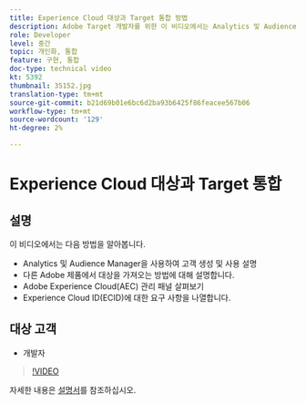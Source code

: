 ```yaml
---
title: Experience Cloud 대상과 Target 통합 방법
description: Adobe Target 개발자를 위한 이 비디오에서는 Analytics 및 Audience Manager을 사용하여 대상을 만드는 방법을 보여 줍니다. 이 비디오를 시청하는 개발자는 다른 Adobe 제품에서 대상을 가져오고, Adobe Experience Cloud(AEC) 관리 패널에 익숙해지고, Experience Cloud ID(ECID)에 대한 요구 사항을 나열할 수 있습니다.
role: Developer
level: 중간
topic: 개인화, 통합
feature: 구현, 통합
doc-type: technical video
kt: 5392
thumbnail: 35152.jpg
translation-type: tm+mt
source-git-commit: b21d69b01e6bc6d2ba93b6425f86feacee567b06
workflow-type: tm+mt
source-wordcount: '129'
ht-degree: 2%

---
```



# Experience Cloud 대상과 Target 통합

## 설명

이 비디오에서는 다음 방법을 알아봅니다.

* Analytics 및 Audience Manager을 사용하여 고객 생성 및 사용 설명
* 다른 Adobe 제품에서 대상을 가져오는 방법에 대해 설명합니다.
* Adobe Experience Cloud(AEC) 관리 패널 살펴보기
* Experience Cloud ID(ECID)에 대한 요구 사항을 나열합니다.

## 대상 고객

* 개발자

>[!VIDEO](https://video.tv.adobe.com/v/35152/?quality=12)

자세한 내용은 [설명서](https://docs.adobe.com/content/help/en/target/using/integrate/mmp.html)를 참조하십시오.
